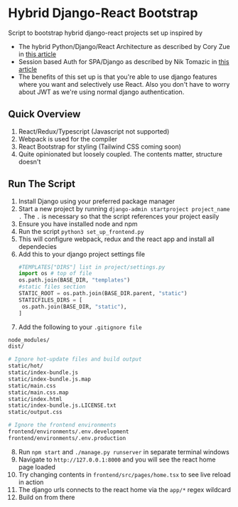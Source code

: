 # Hybrid Django-React Bootstrap
Script to bootstrap hybrid django-react projects set up inspired by 
* The hybrid Python/Django/React Architecture as described by Cory Zue in [this article](https://www.saaspegasus.com/guides/modern-javascript-for-django-developers/integrating-javascript-pipeline/)
* Session based Auth for SPA/Django as described by Nik Tomazic in [this article](https://testdriven.io/blog/django-spa-auth/)
* The benefits of this set up is that you're able to use django features where you want and selectively use React. Also you don't have to worry about JWT as we're using normal django authentication.
## Quick Overview
1. React/Redux/Typescript (Javascript not supported)
2. Webpack is used for the compiler
3. React Bootstrap for styling (Tailwind CSS coming soon)
4. Quite opinionated but loosely coupled. The contents matter, structure doesn't
## Run The Script
1. Install Django using your preferred package manager
2. Start a new project by running `django-admin startproject project_name .` The `.` is necessary so that the script references your project easily
3. Ensure you have installed node and npm
4. Run the script `python3 set_up_frontend.py`
5. This will configure webpack, redux and the react app and install all dependecies
6. Add this to your django project settings file
   ```python
   #TEMPLATES["DIRS"] list in project/settings.py
   import os # top of file
   os.path.join(BASE_DIR, "templates")
   #static files section
   STATIC_ROOT = os.path.join(BASE_DIR.parent, "static")
   STATICFILES_DIRS = [
    os.path.join(BASE_DIR, "static"),
   ]
   ```
7. Add the following to your `.gitignore file`
```bash
node_modules/
dist/ 

# Ignore hot-update files and build output
static/hot/
static/index-bundle.js
static/index-bundle.js.map
static/main.css
static/main.css.map
static/index.html
static/index-bundle.js.LICENSE.txt
static/output.css

# Ignore the frontend environments
frontend/environments/.env.development
frontend/environments/.env.production
```
8. Run `npm start` and `./manage.py runserver` in separate terminal windows
9.  Navigate to `http://127.0.0.1:8000` and you will see the react home page loaded
10. Try changing contents in `frontend/src/pages/home.tsx` to see live reload in action
11. The django urls connects to the react home via the `app/*` regex wildcard
12. Build on from there